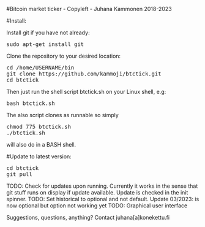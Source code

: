
#Bitcoin market ticker - Copyleft - Juhana Kammonen 2018-2023

#Install:

Install git if you have not already:

<pre>
sudo apt-get install git
</pre>

Clone the repository to your desired location:

<pre>
cd /home/USERNAME/bin
git clone https://github.com/kammoji/btctick.git
cd btctick
</pre>

Then just run the shell script btctick.sh on your Linux shell, e.g:

<pre>
bash btctick.sh
</pre>

The also script clones as runnable so simply

<pre>
chmod 775 btctick.sh
./btctick.sh
</pre>

will also do in a BASH shell.

#Update to latest version:

<pre>
cd btctick
git pull
</pre>

TODO: Check for updates upon running. Currently it works in the sense that git stuff runs on display if update available. Update is checked in the init spinner.
TODO: Set historical to optional and not default. Update 03/2023: is now optional but option not working yet
TODO: Graphical user interface

Suggestions, questions, anything?
Contact juhana[a]konekettu.fi

